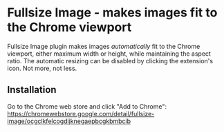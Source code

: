 # Fullsize Image - makes images fit to the Chrome viewport

Fullsize Image plugin makes images _automatically_ fit to the Chrome viewport, either maximum width or height, while maintaining the aspect ratio.
The automatic resizing can be disabled by clicking the extension's icon. Not more, not less.

## Installation

Go to the Chrome web store and click "Add to Chrome": https://chromewebstore.google.com/detail/fullsize-image/ocgclkfelcogdijknegaepbcgkbmbcib
